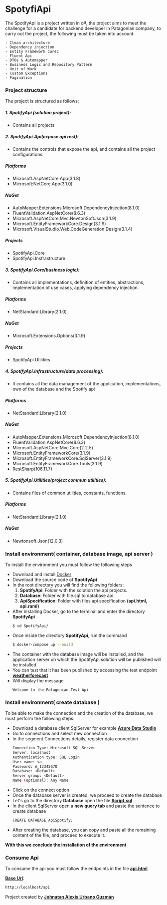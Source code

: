 # SpotyfiApi

The SpotifyApi is a project written in c#, the project aims to meet the challenge for a candidate for backend developer in Patagonian company, to carry out the project, the following must be taken into account:

    - Clean architecture
    - Dependency injection
    - Entity Framework Corec
    - Fluent Api
    - DTOs & Automapper
    - Business Logic and Repository Pattern
    - Unit of Work
    - Custom Exceptions
    - Pagination

### Project structure

The project is structured as follows:

##### 1. SpotifyApi (solution project):
- Contains all projects
##### 2. SpotifyApi.Api(expose api rest):
- Contains the controls that expose the api, and contains all the project configurations.
##### Platforms
- Microsoft.AspNetCore.App(3.1.8)
- Microsoft:NetCore.App(3.1.0)
##### NuGet
- AutoMapper.Extensions.Microsoft.DependencyInjection(8.1.0)
- FluentValidation.AspNetCore(8.6.3)
- Microsoft.AspNetCore.Mvc.NewtonSoftJson(3.1.9)
- Microsoft.EntityFrameworkCore.Design(3.1.9)
- Microsoft.VisualStudio.Web.CodeGeneration.Design(3.1.4)
##### Projects
- SpotifyApi.Core
- SpotifyApi.Insfrastructure

##### 3. SpotifyApi.Core(business logic):
- Contains all implementations, definition of entities, abstractions, implementation of use cases, applying dependency injection.
##### Platforms
- NetStandard:Library(2.1.0)
##### NuGet
- Microsoft.Extensions.Options(3.1.9)
##### Projects
- SpotifyApi.Utilities

##### 4. SpotifyApi.Infrastructure(data processing):
- It contains all the data management of the application, implementations, own of the database and the Spotify api
##### Platforms
- NetStandard:Library(2.1.0)
##### NuGet
- AutoMapper.Extensions.Microsoft.DependencyInjection(8.1.0)
- FluentValidation.AspNetCore(8.6.3)
- Microsoft.AspNetCore.Mvc.Core(2.2.5)
- Microsoft.EntityFrameworkCore(3.1.9)
- Microsoft.EntityFrameworkCore.SqlServer(3.1.9)
- Microsoft.EntityFrameworkCore.Tools(3.1.9)
- RestSharp(106.11.7)

##### 5. SpotifyApi.Utilities(project commun utilities):
- Contains files of common utilities, constants, functions.
##### Platforms
- NetStandard:Library(2.1.0)
##### NuGet
- Newtonsoft.Json(12.0.3)

### Install environment( container, database image, api server )

To install the environment you must follow the following steps
- Download and install [Docker](https://www.docker.com/products/docker-desktop)
- Download the source code of **SpotifyApi**
- In the root directory you will find the following folders:
    1. **SpotifyApi**: Folder with the solution the api projects.
    2. **Database**: Folder with file.sql to database api.
    3. **ApiSpecification**: Folder with files api specification **(api.html, api.raml)**
- After installing Docker, go to the terminal and enter the directory **SpotifyApi**
    ```sh
    $ cd SpotifyApi/
    ```
- Once inside the directory **SpotifyApi**, run the command
    ```sh
    $ docker-compose up --build
    ```
- The container with the database image will be installed, and the application server on which the SpotifyApi solution will be published will be installed.
- You can test that it has been published by accessing the test endpoint **[weatherforecast](http://localhost/weatherforecast)**
- Will display the message
    ```
    Welcome to the Patagonian Test Api
    ```

### Install environment( create database )

To be able to make the connection and the creation of the database, we must perform the following steps:

- Download a database client SqlServer for example **[Azure Data Studio](https://docs.microsoft.com/en-us/sql/azure-data-studio/download-azure-data-studio?view=sql-server-ver15)**
- Go to connections and select new connection
- In the segment Connections details, register data connection
    ```sh
    Connection Type: Microsoft SQL Server
    Server: localhost
    Authentication type: SQL Login
    User name: sa
    Password: A_1234567O
    Database: <Default>
    Server group: <Default>
    Name (optional): Any Name
    ```
- Click on the connect option
- Once the database server is created, we proceed to create the database
- Let's go to the directory **Database** open the file **[Script.sql](Database/Script.sql)**
- In the client SqlServer open a **new query tab** and paste the sentence to create database
    ```sh
    CREATE DATABASE ApiSpotify;
    ```
- After creating the database, you can copy and paste all the remaining content of the file, and proceed to execute it.

**With this we conclude the installation of the environment**

### Consume Api

To consume the api you must follow the endpoints in the file **[api.html](ApiSpecification/api.html)**

**[Base Url](http://localhost/api)**:
```sh
http://localhost/api
```

Project created by **[Johnatan Alexis Urbano Guzmán](https://www.johnatan.dev/)**